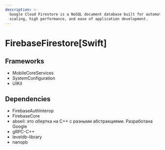 ```yaml
---
description: >-
  Google Cloud Firestore is a NoSQL document database built for automatic
  scaling, high performance, and ease of application development.
---
```


# FirebaseFirestore\[Swift]

## Frameworks

* MobileCoreServices
* SystemConfiguration
* UIKit

## Dependencies

* FirebaseAuthInterop
* FirebaseCore
* abseil: это обертка на C++ с разными абстракциями. Разработана Google
* gRPC-C++
* leveldb-library
* nanopb
